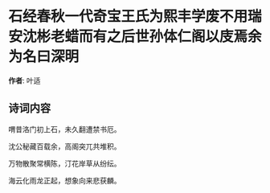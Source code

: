 # 石经春秋一代奇宝王氏为熙丰学废不用瑞安沈彬老蜡而有之后世孙体仁阁以庋焉余为名曰深明

**作者**: 叶适

## 诗词内容

喟昔洛门初上石，未久翻遭禁书厄。

沈公秘藏百载余，高阁突兀共堆积。

万物散聚常横陈，汀花岸草从纷纭。

海云化雨龙正起，想象向来悲获麟。

